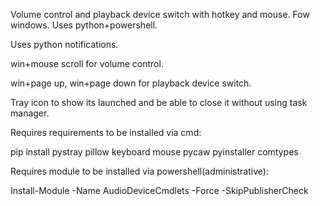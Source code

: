 Volume control and playback device switch with hotkey and mouse. Fow windows. Uses python+powershell.

Uses python notifications.




win+mouse scroll for volume control.

win+page up, win+page down for playback device switch.




Tray icon to show its launched and be able to close it without using task manager.




Requires requirements to be installed via cmd:

pip install pystray pillow keyboard mouse pycaw pyinstaller comtypes




Requires module to be installed via powershell(administrative):

Install-Module -Name AudioDeviceCmdlets -Force -SkipPublisherCheck
